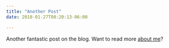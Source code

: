 ```yaml
---
title: "Another Post"
date: 2018-01-27T08:20:13-06:00

---
```


Another fantastic post on the blog. Want to read more [about me](/about)?
